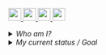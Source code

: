 <p>
  <a href="https://www.twitter.com/root_babu">
    <img src="https://img.shields.io/badge/twitter-%231DA1F2.svg?&style=for-the-badge&logo=twitter&logoColor=white" height=25>
  </a>
  <a href="https://rootbabu.medium.com/">
    <img src="https://img.shields.io/badge/Medium-7289DA?color=black&style=for-the-badge&logo=medium&logoColor=white" height=25>
  </a>
   <a href="https://discord.gg/UqrZ78gYg3">
    <img src="https://img.shields.io/badge/Discord-7289DA?style=for-the-badge&logo=discord&logoColor=white" height=25>
  </a>
  <a href="https://rootbabu.github.io">
    <img src="https://img.shields.io/badge/ROOTBABU.SOL-7289DA?color=purple&style=for-the-badge&logo=solidity&logoColor=white" height=25>
  </a>
</p>

<details>
<summary>
  <i>Who am I?</i>
</summary>
<div align="left">
  <p>Full stack developer with over 4+ years of experience in the industry. I have worked on a variety of projects, from small web applications to large-scale enterprise systems. My expertise lies in developing both the front-end and back-end components of software applications, giving me a holistic understanding of the development process.</p>
</div>
</details>

<details>
<summary>
  <i>My current status / Goal</i>
</summary>
<div align="left">
  <p>My current goal is to create <a href="https://discord.com/invite/UqrZ78gYg3">a solidity programming community</a>. I want to bring together like-minded individuals who are passionate about this programming language and help them grow in their knowledge and skills. This community will be a great resource for everyone involved. I want to make it easy for new developers to get started with solidity and help them avoid common mistakes.</p>
</div>
</details>
